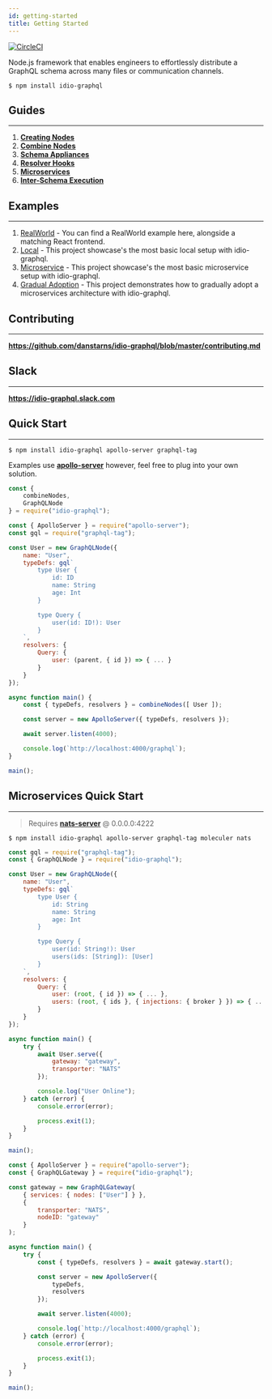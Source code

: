 ```yaml
---
id: getting-started
title: Getting Started
---
```

[![CircleCI](https://circleci.com/gh/danstarns/idio-graphql/tree/master.svg?style=svg)](https://app.circleci.com/pipelines/github/danstarns/idio-graphql?branch=master) 

Node.js framework that enables engineers to effortlessly distribute a GraphQL schema across many files or communication channels. 

```shell
$ npm install idio-graphql
```

## Guides

---

1. [**Creating Nodes**](creating-nodes)
2. [**Combine Nodes**](combine-nodes-guide)
3. [**Schema Appliances**](schema-appliances)
4. [**Resolver Hooks**](resolver-hooks)
5. [**Microservices**](microservices)
6. [**Inter-Schema Execution**](inter-schema-execution)

## Examples 
---

1. [RealWorld](https://github.com/danstarns/idio-graphql-realworld-example-app) - You can find a RealWorld example here, alongside a matching React frontend.
2. [Local](https://github.com/danstarns/idio-graphql/blob/master/examples/local) - This project showcase's the most basic local setup with idio-graphql.
3. [Microservice](https://github.com/danstarns/idio-graphql/blob/master/examples/microservice) - This project showcase's the most basic microservice setup with idio-graphql.
4. [Gradual Adoption](https://github.com/danstarns/idio-graphql/blob/master/examples/gradual_adoption) - This project demonstrates how to gradually adopt a microservices architecture with idio-graphql.

## Contributing

---

**https://github.com/danstarns/idio-graphql/blob/master/contributing.md**

## Slack

---

**https://idio-graphql.slack.com**

## Quick Start

---

```shell
$ npm install idio-graphql apollo-server graphql-tag
```

Examples use **[apollo-server](https://www.npmjs.com/package/apollo-server)** however, feel free to plug into your own solution. 

```javascript
const {
    combineNodes,
    GraphQLNode
} = require("idio-graphql");

const { ApolloServer } = require("apollo-server");
const gql = require("graphql-tag");

const User = new GraphQLNode({
    name: "User",
    typeDefs: gql`
        type User {
            id: ID
            name: String
            age: Int
        }

        type Query {
            user(id: ID!): User
        }
    `,
    resolvers: {
        Query: {
            user: (parent, { id }) => { ... }
        }
    }
});

async function main() {
    const { typeDefs, resolvers } = combineNodes([ User ]);

    const server = new ApolloServer({ typeDefs, resolvers });

    await server.listen(4000);

    console.log(`http://localhost:4000/graphql`);
}

main();

```

## Microservices Quick Start

---

> Requires **[nats-server](https://github.com/nats-io/nats-server)** @ 0.0.0.0:4222

```shell
$ npm install idio-graphql apollo-server graphql-tag moleculer nats
```


<!--DOCUSAURUS_CODE_TABS-->
<!--User Service-->

```js
const gql = require("graphql-tag");
const { GraphQLNode } = require("idio-graphql");

const User = new GraphQLNode({
    name: "User",
    typeDefs: gql`
        type User {
            id: String
            name: String
            age: Int
        }

        type Query {
            user(id: String!): User
            users(ids: [String]): [User]
        }
    `,
    resolvers: {
        Query: {
            user: (root, { id }) => { ... },
            users: (root, { ids }, { injections: { broker } }) => { ... }
        }
    }
});

async function main() {
    try {
        await User.serve({
            gateway: "gateway",
            transporter: "NATS"
        });

        console.log("User Online");
    } catch (error) {
        console.error(error);

        process.exit(1);
    }
}

main();
```

<!--Gateway Service-->
```js
const { ApolloServer } = require("apollo-server");
const { GraphQLGateway } = require("idio-graphql");

const gateway = new GraphQLGateway(
    { services: { nodes: ["User"] } },
    {
        transporter: "NATS",
        nodeID: "gateway"
    }
);

async function main() {
    try {
        const { typeDefs, resolvers } = await gateway.start();

        const server = new ApolloServer({
            typeDefs,
            resolvers
        });

        await server.listen(4000);

        console.log(`http://localhost:4000/graphql`);
    } catch (error) {
        console.error(error);

        process.exit(1);
    }
}

main();
```
<!--END_DOCUSAURUS_CODE_TABS-->


